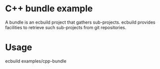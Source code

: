 # C++ bundle example

A bundle is an ecbuild project that gathers sub-projects. ecbuild provides
facilities to retrieve such sub-projects from git repositories.

# Usage

ecbuild examples/cpp-bundle
